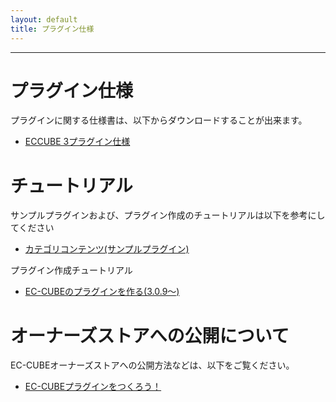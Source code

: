 ```yaml
---
layout: default
title: プラグイン仕様
---
```


---

# プラグイン仕様

プラグインに関する仕様書は、以下からダウンロードすることが出来ます。

- <a href="http://downloads.ec-cube.net/src/manual/v3/plugin.pdf" target="_blank">ECCUBE 3プラグイン仕様</a>

# チュートリアル

サンプルプラグインおよび、プラグイン作成のチュートリアルは以下を参考にしてください

- <a href="https://github.com/EC-CUBE/category-content-plugin" target="_blank">カテゴリコンテンツ(サンプルプラグイン)</a>

プラグイン作成チュートリアル

- [EC-CUBEのプラグインを作る(3.0.9～)](plugin-tutorial)</a>

# オーナーズストアへの公開について

EC-CUBEオーナーズストアへの公開方法などは、以下をご覧ください。

- <a href="http://www.ec-cube.net/plugin/" target="_blank">EC-CUBEプラグインをつくろう！</a>

